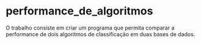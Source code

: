 # performance_de_algoritmos
O trabalho consiste em criar um programa que permita comparar a performance de dois algoritmos de classificação em duas bases de dados.
